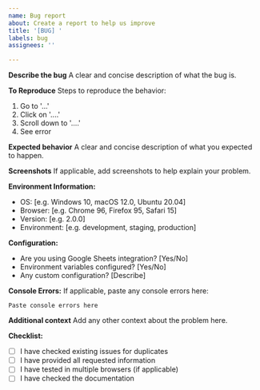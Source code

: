 ```yaml
---
name: Bug report
about: Create a report to help us improve
title: '[BUG] '
labels: bug
assignees: ''

---
```


**Describe the bug**
A clear and concise description of what the bug is.

**To Reproduce**
Steps to reproduce the behavior:
1. Go to '...'
2. Click on '....'
3. Scroll down to '....'
4. See error

**Expected behavior**
A clear and concise description of what you expected to happen.

**Screenshots**
If applicable, add screenshots to help explain your problem.

**Environment Information:**
 - OS: [e.g. Windows 10, macOS 12.0, Ubuntu 20.04]
 - Browser: [e.g. Chrome 96, Firefox 95, Safari 15]
 - Version: [e.g. 2.0.0]
 - Environment: [e.g. development, staging, production]

**Configuration:**
- Are you using Google Sheets integration? [Yes/No]
- Environment variables configured? [Yes/No]
- Any custom configuration? [Describe]

**Console Errors:**
If applicable, paste any console errors here:
```
Paste console errors here
```

**Additional context**
Add any other context about the problem here.

**Checklist:**
- [ ] I have checked existing issues for duplicates
- [ ] I have provided all requested information
- [ ] I have tested in multiple browsers (if applicable)
- [ ] I have checked the documentation
